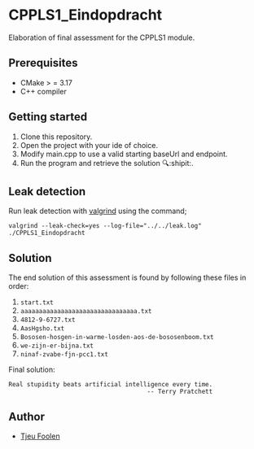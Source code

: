 # CPPLS1_Eindopdracht
Elaboration of final assessment for the CPPLS1 module.

## Prerequisites
- CMake > = 3.17
- C++ compiler

## Getting started
1. Clone this repository.
2. Open the project with your ide of choice.
3. Modify main.cpp to use a valid starting baseUrl and endpoint.
4. Run the program and retrieve the solution 🔍:shipit:.

## Leak detection
Run leak detection with [valgrind](https://valgrind.org/) using the command;

`valgrind --leak-check=yes --log-file="../../leak.log" ./CPPLS1_Eindopdracht`

## Solution
The end solution of this assessment is found by following these files in order:
1. `start.txt`
2. `aaaaaaaaaaaaaaaaaaaaaaaaaaaaaaaa.txt`
3. `4812-9-6727.txt`
4. `AasHgsho.txt`
5. `Bososen-hosgen-in-warme-losden-aos-de-bososenboom.txt`
6. `we-zijn-er-bijna.txt`
7. `ninaf-zvabe-fjn-pcc1.txt`

Final solution: 
```
Real stupidity beats artificial intelligence every time.
                                      -- Terry Pratchett
```

## Author
- [Tjeu Foolen](https://github.com/tjeufoolen)